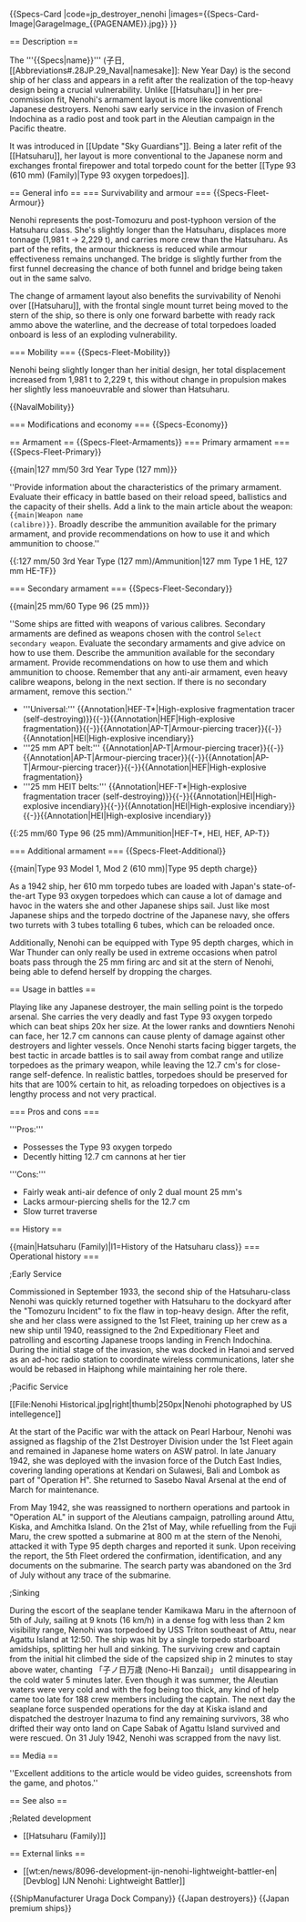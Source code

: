{{Specs-Card
|code=jp_destroyer_nenohi
|images={{Specs-Card-Image|GarageImage_{{PAGENAME}}.jpg}}
}}

== Description ==
<!-- ''In the first part of the description, cover the history of the ship's creation and military application. In the second part, tell the reader about using this ship in the game. Add a screenshot: if a beginner player has a hard time remembering vehicles by name, a picture will help them identify the ship in question.'' -->
The '''{{Specs|name}}''' (子日, [[Abbreviations#.28JP.29_Naval|namesake]]: New Year Day) is the second ship of her class and appears in a refit after the realization of the top-heavy design being a crucial vulnerability. Unlike [[Hatsuharu]] in her pre-commission fit, Nenohi's armament layout is more like conventional Japanese destroyers. Nenohi saw early service in the invasion of French Indochina as a radio post and took part in the Aleutian campaign in the Pacific theatre.

It was introduced in [[Update "Sky Guardians"]]. Being a later refit of the [[Hatsuharu]], her layout is more conventional to the Japanese norm and exchanges frontal firepower and total torpedo count for the better [[Type 93 (610 mm) (Family)|Type 93 oxygen torpedoes]].

== General info ==
=== Survivability and armour ===
{{Specs-Fleet-Armour}}
<!-- ''Talk about the vehicle's armour. Note the most well-defended and most vulnerable zones, e.g. the ammo magazine. Evaluate the composition of components and assemblies responsible for movement and manoeuvrability. Evaluate the survivability of the primary and secondary armaments separately. Don't forget to mention the size of the crew, which plays an important role in fleet mechanics. Save tips on preserving survivability for the "Usage in battles" section. If necessary, use a graphical template to show the most well-protected or most vulnerable points in the armour.'' -->
Nenohi represents the post-Tomozuru and post-typhoon version of the Hatsuharu class. She's slightly longer than the Hatsuharu, displaces more tonnage (1,981 t → 2,229 t), and carries more crew than the Hatsuharu. As part of the refits, the armour thickness is reduced while armour effectiveness remains unchanged. The bridge is slightly further from the first funnel decreasing the chance of both funnel and bridge being taken out in the same salvo.

The change of armament layout also benefits the survivability of Nenohi over [[Hatsuharu]], with the frontal single mount turret being moved to the stern of the ship, so there is only one forward barbette with ready rack ammo above the waterline, and the decrease of total torpedoes loaded onboard is less of an exploding vulnerability.

=== Mobility ===
{{Specs-Fleet-Mobility}}
<!-- ''Write about the ship's mobility. Evaluate its power and manoeuvrability, rudder rerouting speed, stopping speed at full tilt, with its maximum forward and reverse speed.'' -->
Nenohi being slightly longer than her initial design, her total displacement increased from 1,981 t to 2,229 t, this without change in propulsion makes her slightly less manoeuvrable and slower than Hatsuharu.

{{NavalMobility}}

=== Modifications and economy ===
{{Specs-Economy}}

== Armament ==
{{Specs-Fleet-Armaments}}
=== Primary armament ===
{{Specs-Fleet-Primary}}
<!-- ''Provide information about the characteristics of the primary armament. Evaluate their efficacy in battle based on their reload speed, ballistics and the capacity of their shells. Add a link to the main article about the weapon: <code><nowiki>{{main|Weapon name (calibre)}}</nowiki></code>. Broadly describe the ammunition available for the primary armament, and provide recommendations on how to use it and which ammunition to choose.'' -->
{{main|127 mm/50 3rd Year Type (127 mm)}}

''Provide information about the characteristics of the primary armament. Evaluate their efficacy in battle based on their reload speed, ballistics and the capacity of their shells. Add a link to the main article about the weapon: <code><nowiki>{{main|Weapon name (calibre)}}</nowiki></code>. Broadly describe the ammunition available for the primary armament, and provide recommendations on how to use it and which ammunition to choose.''

{{:127 mm/50 3rd Year Type (127 mm)/Ammunition|127 mm Type 1 HE, 127 mm HE-TF}}

=== Secondary armament ===
{{Specs-Fleet-Secondary}}
<!-- ''Some ships are fitted with weapons of various calibres. Secondary armaments are defined as weapons chosen with the control <code>Select secondary weapon</code>. Evaluate the secondary armaments and give advice on how to use them. Describe the ammunition available for the secondary armament. Provide recommendations on how to use them and which ammunition to choose. Remember that any anti-air armament, even heavy calibre weapons, belong in the next section. If there is no secondary armament, remove this section.'' -->
{{main|25 mm/60 Type 96 (25 mm)}}

''Some ships are fitted with weapons of various calibres. Secondary armaments are defined as weapons chosen with the control <code>Select secondary weapon</code>. Evaluate the secondary armaments and give advice on how to use them. Describe the ammunition available for the secondary armament. Provide recommendations on how to use them and which ammunition to choose. Remember that any anti-air armament, even heavy calibre weapons, belong in the next section. If there is no secondary armament, remove this section.''

* '''Universal:''' {{Annotation|HEF-T*|High-explosive fragmentation tracer (self-destroying)}}{{-}}{{Annotation|HEF|High-explosive fragmentation}}{{-}}{{Annotation|AP-T|Armour-piercing tracer}}{{-}}{{Annotation|HEI|High-explosive incendiary}}
* '''25 mm APT belt:''' {{Annotation|AP-T|Armour-piercing tracer}}{{-}}{{Annotation|AP-T|Armour-piercing tracer}}{{-}}{{Annotation|AP-T|Armour-piercing tracer}}{{-}}{{Annotation|HEF|High-explosive fragmentation}}
* '''25 mm HEIT belts:''' {{Annotation|HEF-T*|High-explosive fragmentation tracer (self-destroying)}}{{-}}{{Annotation|HEI|High-explosive incendiary}}{{-}}{{Annotation|HEI|High-explosive incendiary}}{{-}}{{Annotation|HEI|High-explosive incendiary}}

{{:25 mm/60 Type 96 (25 mm)/Ammunition|HEF-T*, HEI, HEF, AP-T}}

=== Additional armament ===
{{Specs-Fleet-Additional}}
<!-- ''Describe the available additional armaments of the ship: depth charges, mines, torpedoes. Talk about their positions, available ammunition and launch features such as dead zones of torpedoes. If there is no additional armament, remove this section.'' -->
{{main|Type 93 Model 1, Mod 2 (610 mm)|Type 95 depth charge}}

As a 1942 ship, her 610 mm torpedo tubes are loaded with Japan's state-of-the-art Type 93 oxygen torpedoes which can cause a lot of damage and havoc in the waters she and other Japanese ships sail. Just like most Japanese ships and the torpedo doctrine of the Japanese navy, she offers two turrets with 3 tubes totalling 6 tubes, which can be reloaded once.

Additionally, Nenohi can be equipped with Type 95 depth charges, which in War Thunder can only really be used in extreme occasions when patrol boats pass through the 25 mm firing arc and sit at the stern of Nenohi, being able to defend herself by dropping the charges.

== Usage in battles ==
<!-- ''Describe the technique of using this ship, the characteristics of her use in a team and tips on strategy. Abstain from writing an entire guide – don't try to provide a single point of view, but give the reader food for thought. Talk about the most dangerous opponents for this vehicle and provide recommendations on fighting them. If necessary, note the specifics of playing with this vehicle in various modes (AB, RB, SB).'' -->
Playing like any Japanese destroyer, the main selling point is the torpedo arsenal. She carries the very deadly and fast Type 93 oxygen torpedo which can beat ships 20x her size. At the lower ranks and downtiers Nenohi can face, her 12.7 cm cannons can cause plenty of damage against other destroyers and lighter vessels. Once Nenohi starts facing bigger targets, the best tactic in arcade battles is to sail away from combat range and utilize torpedoes as the primary weapon, while leaving the 12.7 cm's for close-range self-defence. In realistic battles, torpedoes should be preserved for hits that are 100% certain to hit, as reloading torpedoes on objectives is a lengthy process and not very practical.

=== Pros and cons ===
<!-- ''Summarise and briefly evaluate the vehicle in terms of its characteristics and combat effectiveness. Mark its pros and cons in the bulleted list. Try not to use more than 6 points for each of the characteristics. Avoid using categorical definitions such as "bad", "good" and the like - use substitutions with softer forms such as "inadequate" and "effective".'' -->

'''Pros:'''

* Possesses the Type 93 oxygen torpedo
* Decently hitting 12.7 cm cannons at her tier

'''Cons:'''

* Fairly weak anti-air defence of only 2 dual mount 25 mm's
* Lacks armour-piercing shells for the 12.7 cm
* Slow turret traverse

== History ==
<!-- ''Describe the history of the creation and combat usage of the ship in more detail than in the introduction. If the historical reference turns out to be too long, take it to a separate article, taking a link to the article about the ship and adding a block "/History" (example: <nowiki>https://wiki.warthunder.com/(Ship-name)/History</nowiki>) and add a link to it here using the <code>main</code> template. Be sure to reference text and sources by using <code><nowiki><ref></ref></nowiki></code>, as well as adding them at the end of the article with <code><nowiki><references /></nowiki></code>. This section may also include the ship's dev blog entry (if applicable) and the in-game encyclopedia description (under <code><nowiki>=== In-game description ===</nowiki></code>, also if applicable).'' -->
{{main|Hatsuharu (Family)|l1=History of the Hatsuharu class}}
=== Operational history ===

;Early Service

Commissioned in September 1933, the second ship of the Hatsuharu-class Nenohi was quickly returned together with Hatsuharu to the dockyard after the "Tomozuru Incident" to fix the flaw in top-heavy design. After the refit, she and her class were assigned to the 1st Fleet, training up her crew as a new ship until 1940, reassigned to the 2nd Expeditionary Fleet and patrolling and escorting Japanese troops landing in French Indochina. During the initial stage of the invasion, she was docked in Hanoi and served as an ad-hoc radio station to coordinate wireless communications, later she would be rebased in Haiphong while maintaining her role there.

;Pacific Service

[[File:Nenohi Historical.jpg|right|thumb|250px|Nenohi photographed by US intellegence]]

At the start of the Pacific war with the attack on Pearl Harbour, Nenohi was assigned as flagship of the 21st Destroyer Division under the 1st Fleet again and remained in Japanese home waters on ASW patrol. In late January 1942, she was deployed with the invasion force of the Dutch East Indies, covering landing operations at Kendari on Sulawesi, Bali and Lombok as part of "Operation H". She returned to Sasebo Naval Arsenal at the end of March for maintenance.

From May 1942, she was reassigned to northern operations and partook in "Operation AL" in support of the Aleutians campaign, patrolling around Attu, Kiska, and Amchitka Island. On the 21st of May, while refuelling from the Fuji Maru, the crew spotted a submarine at 800 m at the stern of the Nenohi, attacked it with Type 95 depth charges and reported it sunk. Upon receiving the report, the 5th Fleet ordered the confirmation, identification, and any documents on the submarine. The search party was abandoned on the 3rd of July without any trace of the submarine.

;Sinking

During the escort of the seaplane tender Kamikawa Maru in the afternoon of 5th of July, sailing at 9 knots (16 km/h) in a dense fog with less than 2 km visibility range, Nenohi was torpedoed by USS Triton southeast of Attu, near Agattu Island at 12:50. The ship was hit by a single torpedo starboard amidships, splitting her hull and sinking. The surviving crew and captain from the initial hit climbed the side of the capsized ship in 2 minutes to stay above water, chanting 「子ノ日万歳 (Neno-Hi Banzai)」 until disappearing in the cold water 5 minutes later. Even though it was summer, the Aleutian waters were very cold and with the fog being too thick, any kind of help came too late for 188 crew members including the captain. The next day the seaplane force suspended operations for the day at Kiska island and dispatched the destroyer Inazuma to find any remaining survivors, 38 who drifted their way onto land on Cape Sabak of Agattu Island survived and were rescued. On 31 July 1942, Nenohi was scrapped from the navy list.

== Media ==
<!-- ''Excellent additions to the article would be video guides, screenshots from the game, and photos.'' -->
''Excellent additions to the article would be video guides, screenshots from the game, and photos.''

== See also ==
<!-- ''Links to articles on the War Thunder Wiki that you think will be useful for the reader, for example:''
* ''reference to the series of the ship;''
* ''links to approximate analogues of other nations and research trees.'' -->

;Related development

* [[Hatsuharu (Family)]]

== External links ==
<!-- ''Paste links to sources and external resources, such as:''
* ''topic on the official game forum;''
* ''other literature.'' -->

* [[wt:en/news/8096-development-ijn-nenohi-lightweight-battler-en|[Devblog] IJN Nenohi: Lightweight Battler]]

{{ShipManufacturer Uraga Dock Company}}
{{Japan destroyers}}
{{Japan premium ships}}